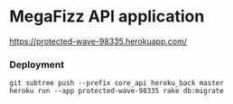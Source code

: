 # MegaFizz API application

https://protected-wave-98335.herokuapp.com/

### Deployment
````
git subtree push --prefix core_api heroku_back master
heroku run --app protected-wave-98335 rake db:migrate
````
